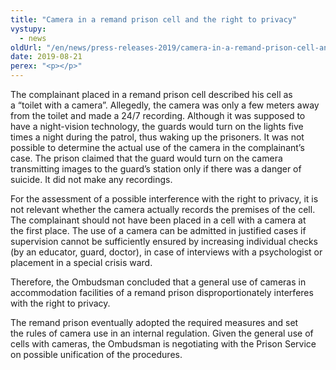 ```yaml
---
title: "Camera in a remand prison cell and the right to privacy"
vystupy:
  - news
oldUrl: "/en/news/press-releases-2019/camera-in-a-remand-prison-cell-and-the-right-to-privacy/"
date: 2019-08-21
perex: "<p></p>"
---
```


<!-- imported from the old website -->

<p>The complainant placed in a remand prison cell described his cell as a “toilet with a camera”. Allegedly, the camera was only a few meters away from the toilet and made a 24/7 recording. Although it was supposed to have a night-vision technology, the guards would turn on the lights five times a night during the patrol, thus waking up the prisoners. It was not possible to determine the actual use of the camera in the complainant’s case. The prison claimed that the guard would turn on the camera transmitting images to the guard’s station only if there was a danger of suicide. It did not make any recordings.</p> <p>For the assessment of a possible interference with the right to privacy, it is not relevant whether the camera actually records the premises of the cell. The complainant should not have been placed in a cell with a camera at the first place. The use of a camera can be admitted in justified cases if supervision cannot be sufficiently ensured by increasing individual checks (by an educator, guard, doctor), in case of interviews with a psychologist or placement in a special crisis ward.</p> <p>Therefore, the Ombudsman concluded that a general use of cameras in accommodation facilities of a remand prison disproportionately interferes with the right to privacy. </p><p> The remand prison eventually adopted the required measures and set the rules of camera use in an internal regulation. Given the general use of cells with cameras, the Ombudsman is negotiating with the Prison Service on possible unification of the procedures.</p>
